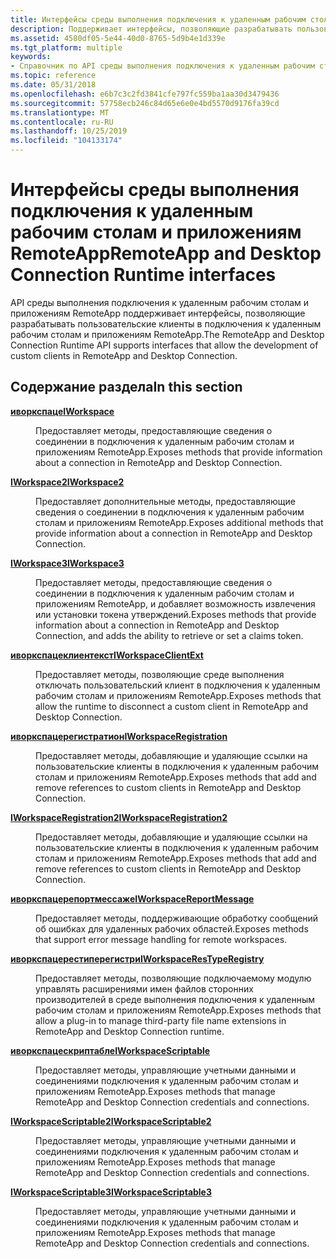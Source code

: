 ```yaml
---
title: Интерфейсы среды выполнения подключения к удаленным рабочим столам и приложениям RemoteApp
description: Поддерживает интерфейсы, позволяющие разрабатывать пользовательские клиенты в подключения к удаленным рабочим столам и приложениям RemoteApp.
ms.assetid: 4580df05-5e44-40d0-8765-5d9b4e1d339e
ms.tgt_platform: multiple
keywords:
- Справочник по API среды выполнения подключения к удаленным рабочим столам и приложениям RemoteApp службы удаленных рабочих столов службы удаленных рабочих столов
ms.topic: reference
ms.date: 05/31/2018
ms.openlocfilehash: e6b7c3c2fd3841cfe797fc559ba1aa30d3479436
ms.sourcegitcommit: 57758ecb246c84d65e6e0e4bd5570d9176fa39cd
ms.translationtype: MT
ms.contentlocale: ru-RU
ms.lasthandoff: 10/25/2019
ms.locfileid: "104133174"
---
```

# <a name="remoteapp-and-desktop-connection-runtime-interfaces"></a><span data-ttu-id="8f968-104">Интерфейсы среды выполнения подключения к удаленным рабочим столам и приложениям RemoteApp</span><span class="sxs-lookup"><span data-stu-id="8f968-104">RemoteApp and Desktop Connection Runtime interfaces</span></span>

<span data-ttu-id="8f968-105">API среды выполнения подключения к удаленным рабочим столам и приложениям RemoteApp поддерживает интерфейсы, позволяющие разрабатывать пользовательские клиенты в подключения к удаленным рабочим столам и приложениям RemoteApp.</span><span class="sxs-lookup"><span data-stu-id="8f968-105">The RemoteApp and Desktop Connection Runtime API supports interfaces that allow the development of custom clients in RemoteApp and Desktop Connection.</span></span>

## <a name="in-this-section"></a><span data-ttu-id="8f968-106">Содержание раздела</span><span class="sxs-lookup"><span data-stu-id="8f968-106">In this section</span></span>

<dl> <dt>

[<span data-ttu-id="8f968-107">**иворкспаце**</span><span class="sxs-lookup"><span data-stu-id="8f968-107">**IWorkspace**</span></span>](/windows/desktop/api/workspaceruntime/nn-workspaceruntime-iworkspace)
</dt> <dd>

<span data-ttu-id="8f968-108">Предоставляет методы, предоставляющие сведения о соединении в подключения к удаленным рабочим столам и приложениям RemoteApp.</span><span class="sxs-lookup"><span data-stu-id="8f968-108">Exposes methods that provide information about a connection in RemoteApp and Desktop Connection.</span></span>

</dd> <dt>

[<span data-ttu-id="8f968-109">**IWorkspace2**</span><span class="sxs-lookup"><span data-stu-id="8f968-109">**IWorkspace2**</span></span>](/windows/desktop/api/workspaceruntime/nn-workspaceruntime-iworkspace2)
</dt> <dd>

<span data-ttu-id="8f968-110">Предоставляет дополнительные методы, предоставляющие сведения о соединении в подключения к удаленным рабочим столам и приложениям RemoteApp.</span><span class="sxs-lookup"><span data-stu-id="8f968-110">Exposes additional methods that provide information about a connection in RemoteApp and Desktop Connection.</span></span>

</dd> <dt>

[<span data-ttu-id="8f968-111">**IWorkspace3**</span><span class="sxs-lookup"><span data-stu-id="8f968-111">**IWorkspace3**</span></span>](/windows/desktop/api/workspaceruntime/nn-workspaceruntime-iworkspace3)
</dt> <dd>

<span data-ttu-id="8f968-112">Предоставляет методы, предоставляющие сведения о соединении в подключения к удаленным рабочим столам и приложениям RemoteApp, и добавляет возможность извлечения или установки токена утверждений.</span><span class="sxs-lookup"><span data-stu-id="8f968-112">Exposes methods that provide information about a connection in RemoteApp and Desktop Connection, and adds the ability to retrieve or set a claims token.</span></span>

</dd> <dt>

[<span data-ttu-id="8f968-113">**иворкспацеклиентекст**</span><span class="sxs-lookup"><span data-stu-id="8f968-113">**IWorkspaceClientExt**</span></span>](/windows/desktop/api/Workspaceruntimeclientext/nn-workspaceruntimeclientext-iworkspaceclientext)
</dt> <dd>

<span data-ttu-id="8f968-114">Предоставляет методы, позволяющие среде выполнения отключать пользовательский клиент в подключения к удаленным рабочим столам и приложениям RemoteApp.</span><span class="sxs-lookup"><span data-stu-id="8f968-114">Exposes methods that allow the runtime to disconnect a custom client in RemoteApp and Desktop Connection.</span></span>

</dd> <dt>

[<span data-ttu-id="8f968-115">**иворкспацерегистратион**</span><span class="sxs-lookup"><span data-stu-id="8f968-115">**IWorkspaceRegistration**</span></span>](/windows/desktop/api/workspaceruntime/nn-workspaceruntime-iworkspaceregistration)
</dt> <dd>

<span data-ttu-id="8f968-116">Предоставляет методы, добавляющие и удаляющие ссылки на пользовательские клиенты в подключения к удаленным рабочим столам и приложениям RemoteApp.</span><span class="sxs-lookup"><span data-stu-id="8f968-116">Exposes methods that add and remove references to custom clients in RemoteApp and Desktop Connection.</span></span>

</dd> <dt>

[<span data-ttu-id="8f968-117">**IWorkspaceRegistration2**</span><span class="sxs-lookup"><span data-stu-id="8f968-117">**IWorkspaceRegistration2**</span></span>](/windows/desktop/api/workspaceruntime/nn-workspaceruntime-iworkspaceregistration2)
</dt> <dd>

<span data-ttu-id="8f968-118">Предоставляет методы, добавляющие и удаляющие ссылки на пользовательские клиенты в подключения к удаленным рабочим столам и приложениям RemoteApp.</span><span class="sxs-lookup"><span data-stu-id="8f968-118">Exposes methods that add and remove references to custom clients in RemoteApp and Desktop Connection.</span></span>

</dd> <dt>

[<span data-ttu-id="8f968-119">**иворкспацерепортмессаже**</span><span class="sxs-lookup"><span data-stu-id="8f968-119">**IWorkspaceReportMessage**</span></span>](/windows/desktop/api/workspaceruntime/nn-workspaceruntime-iworkspacereportmessage)
</dt> <dd>

<span data-ttu-id="8f968-120">Предоставляет методы, поддерживающие обработку сообщений об ошибках для удаленных рабочих областей.</span><span class="sxs-lookup"><span data-stu-id="8f968-120">Exposes methods that support error message handling for remote workspaces.</span></span>

</dd> <dt>

[<span data-ttu-id="8f968-121">**иворкспацерестиперегистри**</span><span class="sxs-lookup"><span data-stu-id="8f968-121">**IWorkspaceResTypeRegistry**</span></span>](/windows/desktop/api/Workspaceax/nn-workspaceax-iworkspacerestyperegistry)
</dt> <dd>

<span data-ttu-id="8f968-122">Предоставляет методы, позволяющие подключаемому модулю управлять расширениями имен файлов сторонних производителей в среде выполнения подключения к удаленным рабочим столам и приложениям RemoteApp.</span><span class="sxs-lookup"><span data-stu-id="8f968-122">Exposes methods that allow a plug-in to manage third-party file name extensions in RemoteApp and Desktop Connection runtime.</span></span>

</dd> <dt>

[<span data-ttu-id="8f968-123">**иворкспацескриптабле**</span><span class="sxs-lookup"><span data-stu-id="8f968-123">**IWorkspaceScriptable**</span></span>](/windows/desktop/api/workspaceruntime/nn-workspaceruntime-iworkspacescriptable)
</dt> <dd>

<span data-ttu-id="8f968-124">Предоставляет методы, управляющие учетными данными и соединениями подключения к удаленным рабочим столам и приложениям RemoteApp.</span><span class="sxs-lookup"><span data-stu-id="8f968-124">Exposes methods that manage RemoteApp and Desktop Connection credentials and connections.</span></span>

</dd> <dt>

[<span data-ttu-id="8f968-125">**IWorkspaceScriptable2**</span><span class="sxs-lookup"><span data-stu-id="8f968-125">**IWorkspaceScriptable2**</span></span>](/windows/desktop/api/workspaceruntime/nn-workspaceruntime-iworkspacescriptable2)
</dt> <dd>

<span data-ttu-id="8f968-126">Предоставляет методы, управляющие учетными данными и соединениями подключения к удаленным рабочим столам и приложениям RemoteApp.</span><span class="sxs-lookup"><span data-stu-id="8f968-126">Exposes methods that manage RemoteApp and Desktop Connection credentials and connections.</span></span>

</dd> <dt>

[<span data-ttu-id="8f968-127">**IWorkspaceScriptable3**</span><span class="sxs-lookup"><span data-stu-id="8f968-127">**IWorkspaceScriptable3**</span></span>](/windows/desktop/api/workspaceruntime/nn-workspaceruntime-iworkspacescriptable3)
</dt> <dd>

<span data-ttu-id="8f968-128">Предоставляет методы, управляющие учетными данными и соединениями подключения к удаленным рабочим столам и приложениям RemoteApp.</span><span class="sxs-lookup"><span data-stu-id="8f968-128">Exposes methods that manage RemoteApp and Desktop Connection credentials and connections.</span></span>

</dd> </dl>

 

 




